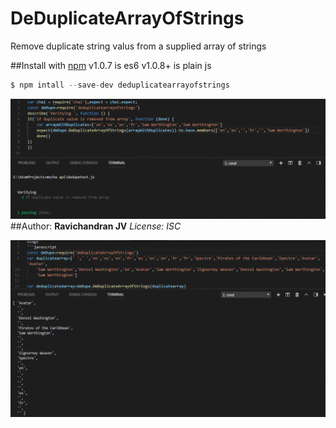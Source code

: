 # DeDuplicateArrayOfStrings
Remove duplicate string valus from a supplied array of strings

##Install with [npm](http://npmjs.com)
v1.0.7 is es6
v1.0.8+ is plain js

```javascript
$ npm intall --save-dev deduplicatearrayofstrings
```
![Test Result](https://github.com/ravichandranjv/DeDuplicateArrayOfStrings/blob/master/dedupetest-pass.GIF)
##Author: **Ravichandran JV**
*License: ISC*


![Usage](https://github.com/ravichandranjv/DeDuplicateArrayOfStrings/blob/master/usage.GIF)
